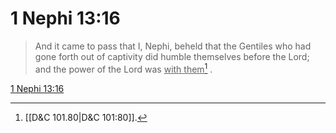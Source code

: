 # 1 Nephi 13:16

> And it came to pass that I, Nephi, beheld that the Gentiles who had gone forth out of captivity did humble themselves before the Lord; and the power of the Lord was <u>with them</u>[^a] .

[1 Nephi 13:16](https://www.churchofjesuschrist.org/study/scriptures/bofm/1-ne/13?lang=eng&id=p16#p16)


[^a]: [[D&C 101.80|D&C 101:80]].  
